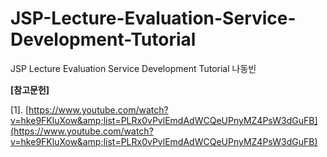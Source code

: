 # JSP-Lecture-Evaluation-Service-Development-Tutorial
JSP Lecture Evaluation Service Development Tutorial  나동빈 


**[참고문헌]**

[1]. [https://www.youtube.com/watch?v=hke9FKluXow&amp;list=PLRx0vPvlEmdAdWCQeUPnyMZ4PsW3dGuFB](https://www.youtube.com/watch?v=hke9FKluXow&amp;list=PLRx0vPvlEmdAdWCQeUPnyMZ4PsW3dGuFB)
